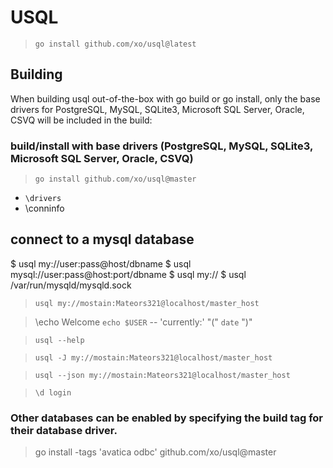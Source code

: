 # USQL

> `go install github.com/xo/usql@latest`

## Building
When building usql out-of-the-box with go build or go install, only the base drivers for PostgreSQL, MySQL, SQLite3, Microsoft SQL Server, Oracle, CSVQ will be included in the build:

### build/install with base drivers (PostgreSQL, MySQL, SQLite3, Microsoft SQL Server, Oracle, CSVQ)
> `go install github.com/xo/usql@master`

* `\drivers`
*  \conninfo

## connect to a mysql database
$ usql my://user:pass@host/dbname
$ usql mysql://user:pass@host:port/dbname
$ usql my://
$ usql /var/run/mysqld/mysqld.sock

> `usql my://mostain:Mateors321@localhost/master_host`

> \echo Welcome `echo $USER` -- 'currently:' "(" `date` ")"

> `usql --help`

> `usql -J my://mostain:Mateors321@localhost/master_host`

> `usql --json my://mostain:Mateors321@localhost/master_host`

> `\d login`

### Other databases can be enabled by specifying the build tag for their database driver.
>  go install -tags 'avatica odbc' github.com/xo/usql@master

